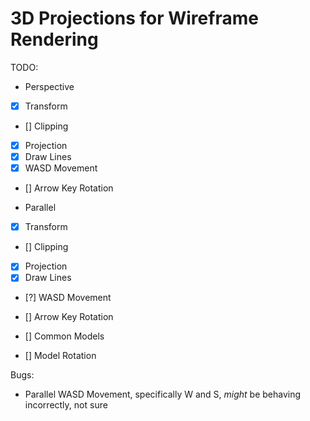 # 3D Projections for Wireframe Rendering

TODO:

* Perspective

* [x] Transform
* [] Clipping
* [x] Projection
* [x] Draw Lines
* [x] WASD Movement
* [] Arrow Key Rotation

* Parallel

* [x] Transform
* [] Clipping
* [x] Projection
* [x] Draw Lines
* [?] WASD Movement
* [] Arrow Key Rotation

* [] Common Models

* [] Model Rotation



Bugs:
* Parallel WASD Movement, specifically W and S, *might* be behaving incorrectly, not sure